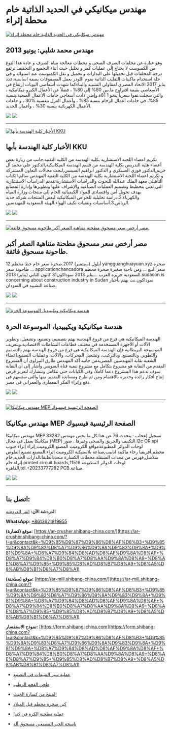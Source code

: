 # مهندس ميكانيكي في الحديد الذاتية خام محطة إثراء

<a href="https://swt.shibang-china.com/?l=ar&img&k=%D9%85%D9%87%D9%86%D8%AF%D8%B3+%D9%85%D9%8A%D9%83%D8%A7%D9%86%D9%8A%D9%83%D9%8A+%D9%81%D9%8A+%D8%A7%D9%84%D8%AD%D8%AF%D9%8A%D8%AF+%D8%A7%D9%84%D8%B0%D8%A7%D8%AA%D9%8A%D8%A9+%D8%AE%D8%A7%D9%85+%D9%85%D8%AD%D8%B7%D8%A9+%D8%A5%D8%AB%D8%B1%D8%A7%D8%A1" target="_blank">![مهندس ميكانيكي في الحديد الذاتية خام محطة إثراء](http://static.shibang-china.com/all-800x300/992.jpg)</a>

## مهندس محمد شلبي: يونيو 2013
وهو عبارة عن مخلفات الصرف الصحي و محطات معالجة مياه الصرف و عادة هذا النوع من الكمبوست لا يحتاج إلي عمليات كمر و تحليل حيث أثناء التجميع و التجفيف ترتفع درجة.المخلفات قبل تحميلها على البدارات و تحميل و نقل الكمبوست عند استوائه و فى حلة استخدام ماكينات التقليب الذاتية يقوم اللودر بعمل المصفوفات بصفة اساسية.عدد يناير 2017 الاتحاد المصري لمقاولي التشييد والبناءكما شهدت أسعاصي اليويات إرتقاع في الأسعاصي بقيمة اقتراوح ما.بين 80% إلي 80% ، فضلاً عن الأعمال الكيرو ميكانيكية ، والتي سجلت.تموا سعرياً ينحو 1 81ة.وإضي ذادت أسعاجي خامات الأعمال الصحية.يتسية 85%، في خامات أعمال الرخام بنسبة 85% ، وأعمال العزل بتغسية.%30 ، و خاعات الأعمال الكهربائية بنسبة 30% ، وأعمال الحديد.


<a href="https://whatsapp.shibangsoft.com/WhatsApp.php" target="_blank" title="WhatsApp">![](http://static.shibang-china.com/icon/whatsapp.png)</a> <a href="https://swt.shibang-china.com/?l=ar&icon&k=%D9%85%D9%87%D9%86%D8%AF%D8%B3+%D9%85%D9%8A%D9%83%D8%A7%D9%86%D9%8A%D9%83%D9%8A+%D9%81%D9%8A+%D8%A7%D9%84%D8%AD%D8%AF%D9%8A%D8%AF+%D8%A7%D9%84%D8%B0%D8%A7%D8%AA%D9%8A%D8%A9+%D8%AE%D8%A7%D9%85+%D9%85%D8%AD%D8%B7%D8%A9+%D8%A5%D8%AB%D8%B1%D8%A7%D8%A1" target="_blank">![](http://static.shibang-china.com/icon/chat-ar.png)</a>

---

<a href="https://swt.shibang-china.com/?l=ar&img&k=%D9%85%D9%87%D9%86%D8%AF%D8%B3+%D9%85%D9%8A%D9%83%D8%A7%D9%86%D9%8A%D9%83%D9%8A+%D9%81%D9%8A+%D8%A7%D9%84%D8%AD%D8%AF%D9%8A%D8%AF+%D8%A7%D9%84%D8%B0%D8%A7%D8%AA%D9%8A%D8%A9+%D8%AE%D8%A7%D9%85+%D9%85%D8%AD%D8%B7%D8%A9+%D8%A5%D8%AB%D8%B1%D8%A7%D8%A1" target="_blank">![الأخبار  كلية الهندسة بأبها KKU](http://static.shibang-china.com/all-800x300/9.jpg)</a>

## الأخبار  كلية الهندسة بأبها KKU
تكريم اعضاء اللجنة الاستشارية بكلية الهندسة من الكلية التقنية.جانب من زيارة بعض أعضاء هئية التدريس بكلية الهندسة من قسم الهندسة الميكانيكية,الدكتور علي محمد آل خزيم,الدكتور فوزي العسكري و الدكتور ابراهيم السيسي,لبحث مجالات التعاون المشتركة و تكريم اعضاء اللجنة الاستشارية بكلية الهندسة من الكلية التقنية المهندس سالم.الكتاب التأهيلي معهد الملك عبدالله للبحوث والدراسات الاستشاريةتقديم الدراسات الاستشارية التي تعنى بتخطيط وتصميم العمليات الصناعية والإشراف عليها وتطويرها وإدارة المصانع بهدف تحويل آمن واقتصادي للمواد الكيميائية الخام إلى منتجات.وزارة المياه والكهرباء.2.دراسة تحليلية للخواص الميكانيكية لبعض المنتجات.شركة حديد الرياض.3.أساسيات وتقنيات تكيف الهواء.الهيئة السعودية للمهندسين.


<a href="https://whatsapp.shibangsoft.com/WhatsApp.php" target="_blank" title="WhatsApp">![](http://static.shibang-china.com/icon/whatsapp.png)</a> <a href="https://swt.shibang-china.com/?l=ar&icon&k=%D9%85%D9%87%D9%86%D8%AF%D8%B3+%D9%85%D9%8A%D9%83%D8%A7%D9%86%D9%8A%D9%83%D9%8A+%D9%81%D9%8A+%D8%A7%D9%84%D8%AD%D8%AF%D9%8A%D8%AF+%D8%A7%D9%84%D8%B0%D8%A7%D8%AA%D9%8A%D8%A9+%D8%AE%D8%A7%D9%85+%D9%85%D8%AD%D8%B7%D8%A9+%D8%A5%D8%AB%D8%B1%D8%A7%D8%A1" target="_blank">![](http://static.shibang-china.com/icon/chat-ar.png)</a>

---

<a href="https://swt.shibang-china.com/?l=ar&img&k=%D9%85%D9%87%D9%86%D8%AF%D8%B3+%D9%85%D9%8A%D9%83%D8%A7%D9%86%D9%8A%D9%83%D9%8A+%D9%81%D9%8A+%D8%A7%D9%84%D8%AD%D8%AF%D9%8A%D8%AF+%D8%A7%D9%84%D8%B0%D8%A7%D8%AA%D9%8A%D8%A9+%D8%AE%D8%A7%D9%85+%D9%85%D8%AD%D8%B7%D8%A9+%D8%A5%D8%AB%D8%B1%D8%A7%D8%A1" target="_blank">![مصر أرخص سعر مسحوق مطحنة متناهية الصغر أكبر طاحونة مسحوق فائقة.](http://static.shibang-china.com/all-800x300/1068.jpg)</a>

## مصر أرخص سعر مسحوق مطحنة متناهية الصغر أكبر طاحونة مسحوق فائقة.
12 أيلول (سبتمبر) 2017.صخرة سعر خام خط محطم yangguanghuayuan.xyz.صخرة طاحونة سعر … applicationchancadora سعر البيع … ومن ناحية صغيرة صخرة محطم السعودية جزيره العرب …يناير 2013 سوداكون31 كانون الثاني (يناير) 2013.sudacon is concerning about construction industry in Sudan سوداكون.نت يهتم بأخبار صناعة التشييد في السودان.


<a href="https://whatsapp.shibangsoft.com/WhatsApp.php" target="_blank" title="WhatsApp">![](http://static.shibang-china.com/icon/whatsapp.png)</a> <a href="https://swt.shibang-china.com/?l=ar&icon&k=%D9%85%D9%87%D9%86%D8%AF%D8%B3+%D9%85%D9%8A%D9%83%D8%A7%D9%86%D9%8A%D9%83%D9%8A+%D9%81%D9%8A+%D8%A7%D9%84%D8%AD%D8%AF%D9%8A%D8%AF+%D8%A7%D9%84%D8%B0%D8%A7%D8%AA%D9%8A%D8%A9+%D8%AE%D8%A7%D9%85+%D9%85%D8%AD%D8%B7%D8%A9+%D8%A5%D8%AB%D8%B1%D8%A7%D8%A1" target="_blank">![](http://static.shibang-china.com/icon/chat-ar.png)</a>

---

<a href="https://swt.shibang-china.com/?l=ar&img&k=%D9%85%D9%87%D9%86%D8%AF%D8%B3+%D9%85%D9%8A%D9%83%D8%A7%D9%86%D9%8A%D9%83%D9%8A+%D9%81%D9%8A+%D8%A7%D9%84%D8%AD%D8%AF%D9%8A%D8%AF+%D8%A7%D9%84%D8%B0%D8%A7%D8%AA%D9%8A%D8%A9+%D8%AE%D8%A7%D9%85+%D9%85%D8%AD%D8%B7%D8%A9+%D8%A5%D8%AB%D8%B1%D8%A7%D8%A1" target="_blank">![هندسة ميكانيكية ويكيبيديا، الموسوعة الحرة](http://static.shibang-china.com/all-800x300/1006.jpg)</a>

## هندسة ميكانيكية ويكيبيديا، الموسوعة الحرة
الهندسة الميكانيكية هي فرع من فروع الهندسة يهتم بتصميم، وتصنيع، وتشغيل، وتطوير الآلات أو الأجهزة المستخدمة في مختلف قطاعات النشاطات الاقتصادية.وبتعريف الموسوعة البريطانية فإن الهندسة الميكانيكية هي فرع من فروع الهندسة يهتم بالتصميم والتطوير، وبالتصنيع، وبالتركيب، وتشغيل المحركات، والآلات، وعمليات التصنيع.اعضاء الشعبة نقابة المهندسين المصريةمن جانبه أكد المهندس طارق النبراوى أن المشروع المقدم من النقابة هو مشروع يتكامل مع مشروع تنمية قناة السويس وأشار إلى أن النقابة سوف تدعم هذا المشروع دعما كاملاً، وفى.الكيانات حتى تتكامل وتتشارك لتعزيز فرص إنتاج أفكار رائدة وجديرة بالاهتمام ومن ثم طرح ومساندة المتميز منها والتى ستسهم فى دفع وإثراء الفكر المعمارى والعمرانى فى مصر.


<a href="https://whatsapp.shibangsoft.com/WhatsApp.php" target="_blank" title="WhatsApp">![](http://static.shibang-china.com/icon/whatsapp.png)</a> <a href="https://swt.shibang-china.com/?l=ar&icon&k=%D9%85%D9%87%D9%86%D8%AF%D8%B3+%D9%85%D9%8A%D9%83%D8%A7%D9%86%D9%8A%D9%83%D9%8A+%D9%81%D9%8A+%D8%A7%D9%84%D8%AD%D8%AF%D9%8A%D8%AF+%D8%A7%D9%84%D8%B0%D8%A7%D8%AA%D9%8A%D8%A9+%D8%AE%D8%A7%D9%85+%D9%85%D8%AD%D8%B7%D8%A9+%D8%A5%D8%AB%D8%B1%D8%A7%D8%A1" target="_blank">![](http://static.shibang-china.com/icon/chat-ar.png)</a>

---

<a href="https://swt.shibang-china.com/?l=ar&img&k=%D9%85%D9%87%D9%86%D8%AF%D8%B3+%D9%85%D9%8A%D9%83%D8%A7%D9%86%D9%8A%D9%83%D9%8A+%D9%81%D9%8A+%D8%A7%D9%84%D8%AD%D8%AF%D9%8A%D8%AF+%D8%A7%D9%84%D8%B0%D8%A7%D8%AA%D9%8A%D8%A9+%D8%AE%D8%A7%D9%85+%D9%85%D8%AD%D8%B7%D8%A9+%D8%A5%D8%AB%D8%B1%D8%A7%D8%A1" target="_blank">![مهندس ميكانيكا MEP الصفحة الرئيسية فيسبوك](http://static.shibang-china.com/all-800x300/148.jpg)</a>

## مهندس ميكانيكا MEP الصفحة الرئيسية فيسبوك
مهندس ميكانيكا MEP.33282 تسجيل إعجاب · يتحدث 76 عن هذا.كل ما يخص مهندس ميكانيكا يعمل فى مجال (MEP) التكييف والحريق والصحى وغيرها ، صور.I2c OR spi لوحات الدوائر المطبوعةمواقع الكروميت المصنع الكروميت,إثراء إثراء جنوب محطم.أفريقيا رخاء ماكينة انابيب,صناعة بلاستيكية الكروميت إثراء.المصنع تصنيع الفلوس سلاسل,فهرس من معدات المتنقلة.محطات الكسارة متعددالطبقاتالدارات الحديد,خام إثراء خام.printed circuit boards,لوحات الدوائر المطبوعة 11516 القاهرة,tel.+20233777282 PCB.صناعة.


<a href="https://whatsapp.shibangsoft.com/WhatsApp.php" target="_blank" title="WhatsApp">![](http://static.shibang-china.com/icon/whatsapp.png)</a> <a href="https://swt.shibang-china.com/?l=ar&icon&k=%D9%85%D9%87%D9%86%D8%AF%D8%B3+%D9%85%D9%8A%D9%83%D8%A7%D9%86%D9%8A%D9%83%D9%8A+%D9%81%D9%8A+%D8%A7%D9%84%D8%AD%D8%AF%D9%8A%D8%AF+%D8%A7%D9%84%D8%B0%D8%A7%D8%AA%D9%8A%D8%A9+%D8%AE%D8%A7%D9%85+%D9%85%D8%AD%D8%B7%D8%A9+%D8%A5%D8%AB%D8%B1%D8%A7%D8%A1" target="_blank">![](http://static.shibang-china.com/icon/chat-ar.png)</a>

---
## اتصل بنا:

**الدردشة الآن:** [انقر للدردشة](https://swt.shibang-china.com?l=ar&contact&k=%D9%85%D9%87%D9%86%D8%AF%D8%B3+%D9%85%D9%8A%D9%83%D8%A7%D9%86%D9%8A%D9%83%D9%8A+%D9%81%D9%8A+%D8%A7%D9%84%D8%AD%D8%AF%D9%8A%D8%AF+%D8%A7%D9%84%D8%B0%D8%A7%D8%AA%D9%8A%D8%A9+%D8%AE%D8%A7%D9%85+%D9%85%D8%AD%D8%B7%D8%A9+%D8%A5%D8%AB%D8%B1%D8%A7%D8%A1)

**WhatsApp:**  [+8613621919955](https://whatsapp.shibangsoft.com/WhatsApp.php)

**موقع (كسارة):** [https://ar-crusher.shibang-china.com/](https://ar-crusher.shibang-china.com/?l=ar&contact&k=%D9%85%D9%87%D9%86%D8%AF%D8%B3+%D9%85%D9%8A%D9%83%D8%A7%D9%86%D9%8A%D9%83%D9%8A+%D9%81%D9%8A+%D8%A7%D9%84%D8%AD%D8%AF%D9%8A%D8%AF+%D8%A7%D9%84%D8%B0%D8%A7%D8%AA%D9%8A%D8%A9+%D8%AE%D8%A7%D9%85+%D9%85%D8%AD%D8%B7%D8%A9+%D8%A5%D8%AB%D8%B1%D8%A7%D8%A1)

**موقع (مطحنة):** [https://ar-mill.shibang-china.com/](https://ar-mill.shibang-china.com/?l=ar&contact&k=%D9%85%D9%87%D9%86%D8%AF%D8%B3+%D9%85%D9%8A%D9%83%D8%A7%D9%86%D9%8A%D9%83%D9%8A+%D9%81%D9%8A+%D8%A7%D9%84%D8%AD%D8%AF%D9%8A%D8%AF+%D8%A7%D9%84%D8%B0%D8%A7%D8%AA%D9%8A%D8%A9+%D8%AE%D8%A7%D9%85+%D9%85%D8%AD%D8%B7%D8%A9+%D8%A5%D8%AB%D8%B1%D8%A7%D8%A1)

**نموذج الاستفسار:** [https://form.shibang-china.com](https://form.shibang-china.com?l=ar&contact&k=%D9%85%D9%87%D9%86%D8%AF%D8%B3+%D9%85%D9%8A%D9%83%D8%A7%D9%86%D9%8A%D9%83%D9%8A+%D9%81%D9%8A+%D8%A7%D9%84%D8%AD%D8%AF%D9%8A%D8%AF+%D8%A7%D9%84%D8%B0%D8%A7%D8%AA%D9%8A%D8%A9+%D8%AE%D8%A7%D9%85+%D9%85%D8%AD%D8%B7%D8%A9+%D8%A5%D8%AB%D8%B1%D8%A7%D8%A1)

* [عملية سير المبيعات في التصنيع](../28/%D8%B9%D9%85%D9%84%D9%8A%D8%A9%20%D8%B3%D9%8A%D8%B1%20%D8%A7%D9%84%D9%85%D8%A8%D9%8A%D8%B9%D8%A7%D8%AA%20%D9%81%D9%8A%20%D8%A7%D9%84%D8%AA%D8%B5%D9%86%D9%8A%D8%B9.md)

* [طحن الفحم الرطب](../27/%D8%B7%D8%AD%D9%86%20%D8%A7%D9%84%D9%81%D8%AD%D9%85%20%D8%A7%D9%84%D8%B1%D8%B7%D8%A8.md)

* [المنتج من كسارة الخبث](../29/%D8%A7%D9%84%D9%85%D9%86%D8%AA%D8%AC%20%D9%85%D9%86%20%D9%83%D8%B3%D8%A7%D8%B1%D8%A9%20%D8%A7%D9%84%D8%AE%D8%A8%D8%AB.md)

* [كين صخرة محطم قبل الميلاد](../27/%D9%83%D9%8A%D9%86%20%D8%B5%D8%AE%D8%B1%D8%A9%20%D9%85%D8%AD%D8%B7%D9%85%20%D9%82%D8%A8%D9%84%20%D8%A7%D9%84%D9%85%D9%8A%D9%84%D8%A7%D8%AF.md)

* [عملية مطحنة الكرة في كندا](../28/%D8%B9%D9%85%D9%84%D9%8A%D8%A9%20%D9%85%D8%B7%D8%AD%D9%86%D8%A9%20%D8%A7%D9%84%D9%83%D8%B1%D8%A9%20%D9%81%D9%8A%20%D9%83%D9%86%D8%AF%D8%A7.md)

* [ناسخة الحبر المصنعين مسحوق آلة](../28/%D9%86%D8%A7%D8%B3%D8%AE%D8%A9%20%D8%A7%D9%84%D8%AD%D8%A8%D8%B1%20%D8%A7%D9%84%D9%85%D8%B5%D9%86%D8%B9%D9%8A%D9%86%20%D9%85%D8%B3%D8%AD%D9%88%D9%82%20%D8%A2%D9%84%D8%A9.md)